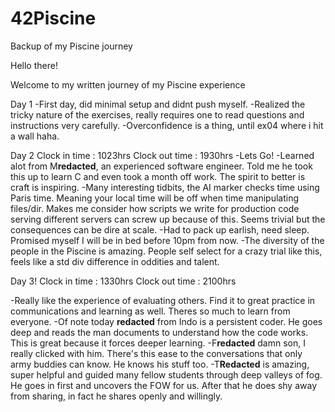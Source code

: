 # 42Piscine
Backup of my Piscine journey

Hello there!

Welcome to my written journey of my Piscine experience

Day 1
-First day, did minimal setup and didnt push myself.
-Realized the tricky nature of the exercises, really requires one to read questions and instructions very carefully.
-Overconfidence is a thing, until ex04 where i hit a wall haha.


Day 2
Clock in time : 1023hrs
Clock out time : 1930hrs
-Lets Go!
-Learned alot from M**redacted**, an experienced software engineer. Told me he took this up to learn C and even took a month off work. The spirit to better is craft is inspiring.
-Many interesting tidbits, the AI marker checks time using Paris time. Meaning your local time will be off when time manipulating files/dir. Makes me consider how scripts we write for production code serving different servers can screw up because of this. Seems trivial but the consequences can be dire at scale.
-Had to pack up earlish, need sleep. Promised myself I will be in bed before 10pm from now.
-The diversity of the people in the Piscine is amazing. People self select for a crazy trial like this, feels like a std div difference in oddities and talent.

Day 3!
Clock in time : 1330hrs
Clock out time : 2100hrs

-Really like the experience of evaluating others. Find it to great practice in communications and learning as well. Theres so much to learn from everyone. 
-Of note today **redacted** from Indo is a persistent coder. He goes deep and reads the man documents to understand how the code works. This is great because it forces deeper learning.
-F**redacted** damn son, I really clicked with him. There's this ease to the conversations that only army buddies can know. He knows his stuff too.
-T**Redacted** is amazing, super helpful and guided many fellow students through deep valleys of fog. He goes in first and uncovers the FOW for us. After that he does shy away from sharing, in fact he shares openly and willingly. 
